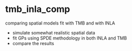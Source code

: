 # tmb_inla_comp
comparing spatial models fit with TMB and with INLA

* simulate somewhat realistic spatial data
* fit GPs using SPDE methodology in both INLA and TMB
* compare the results
